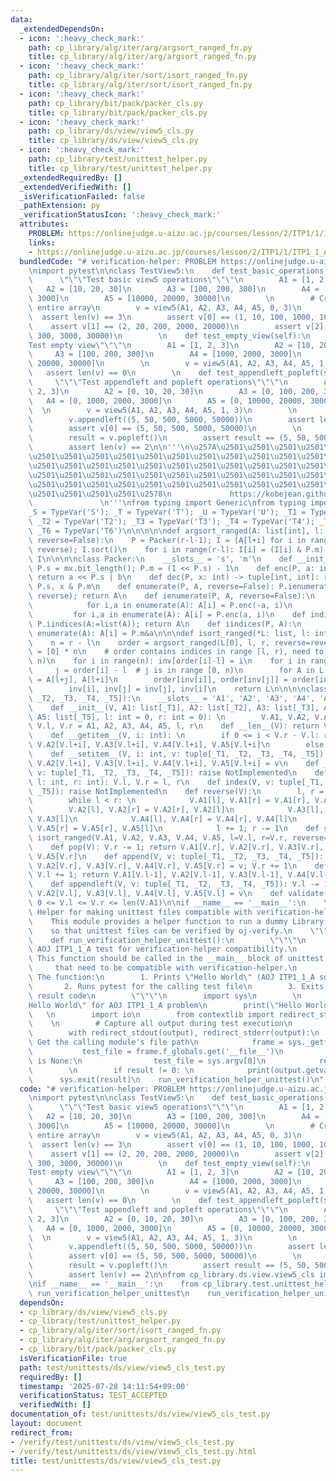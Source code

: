 ```yaml
---
data:
  _extendedDependsOn:
  - icon: ':heavy_check_mark:'
    path: cp_library/alg/iter/arg/argsort_ranged_fn.py
    title: cp_library/alg/iter/arg/argsort_ranged_fn.py
  - icon: ':heavy_check_mark:'
    path: cp_library/alg/iter/sort/isort_ranged_fn.py
    title: cp_library/alg/iter/sort/isort_ranged_fn.py
  - icon: ':heavy_check_mark:'
    path: cp_library/bit/pack/packer_cls.py
    title: cp_library/bit/pack/packer_cls.py
  - icon: ':heavy_check_mark:'
    path: cp_library/ds/view/view5_cls.py
    title: cp_library/ds/view/view5_cls.py
  - icon: ':heavy_check_mark:'
    path: cp_library/test/unittest_helper.py
    title: cp_library/test/unittest_helper.py
  _extendedRequiredBy: []
  _extendedVerifiedWith: []
  _isVerificationFailed: false
  _pathExtension: py
  _verificationStatusIcon: ':heavy_check_mark:'
  attributes:
    PROBLEM: https://onlinejudge.u-aizu.ac.jp/courses/lesson/2/ITP1/1/ITP1_1_A
    links:
    - https://onlinejudge.u-aizu.ac.jp/courses/lesson/2/ITP1/1/ITP1_1_A
  bundledCode: "# verification-helper: PROBLEM https://onlinejudge.u-aizu.ac.jp/courses/lesson/2/ITP1/1/ITP1_1_A\n\
    \nimport pytest\n\nclass TestView5:\n    def test_basic_operations(self):\n  \
    \      \"\"\"Test basic view5 operations\"\"\"\n        A1 = [1, 2, 3]\n     \
    \   A2 = [10, 20, 30]\n        A3 = [100, 200, 300]\n        A4 = [1000, 2000,\
    \ 3000]\n        A5 = [10000, 20000, 30000]\n        \n        # Create view of\
    \ entire array\n        v = view5(A1, A2, A3, A4, A5, 0, 3)\n        \n      \
    \  assert len(v) == 3\n        assert v[0] == (1, 10, 100, 1000, 10000)\n    \
    \    assert v[1] == (2, 20, 200, 2000, 20000)\n        assert v[2] == (3, 30,\
    \ 300, 3000, 30000)\n        \n    def test_empty_view(self):\n        \"\"\"\
    Test empty view\"\"\"\n        A1 = [1, 2, 3]\n        A2 = [10, 20, 30]\n   \
    \     A3 = [100, 200, 300]\n        A4 = [1000, 2000, 3000]\n        A5 = [10000,\
    \ 20000, 30000]\n        \n        v = view5(A1, A2, A3, A4, A5, 1, 1)\n     \
    \   assert len(v) == 0\n        \n    def test_appendleft_popleft(self):\n   \
    \     \"\"\"Test appendleft and popleft operations\"\"\"\n        A1 = [0, 1,\
    \ 2, 3]\n        A2 = [0, 10, 20, 30]\n        A3 = [0, 100, 200, 300]\n     \
    \   A4 = [0, 1000, 2000, 3000]\n        A5 = [0, 10000, 20000, 30000]\n      \
    \  \n        v = view5(A1, A2, A3, A4, A5, 1, 3)\n        \n        # Test appendleft\n\
    \        v.appendleft((5, 50, 500, 5000, 50000))\n        assert len(v) == 3\n\
    \        assert v[0] == (5, 50, 500, 5000, 50000)\n        \n        # Test popleft\n\
    \        result = v.popleft()\n        assert result == (5, 50, 500, 5000, 50000)\n\
    \        assert len(v) == 2\n\n'''\n\u257A\u2501\u2501\u2501\u2501\u2501\u2501\
    \u2501\u2501\u2501\u2501\u2501\u2501\u2501\u2501\u2501\u2501\u2501\u2501\u2501\
    \u2501\u2501\u2501\u2501\u2501\u2501\u2501\u2501\u2501\u2501\u2501\u2501\u2501\
    \u2501\u2501\u2501\u2501\u2501\u2501\u2501\u2501\u2501\u2501\u2501\u2501\u2501\
    \u2501\u2501\u2501\u2501\u2501\u2501\u2501\u2501\u2501\u2501\u2501\u2501\u2501\
    \u2501\u2501\u2501\u2501\u2578\n             https://kobejean.github.io/cp-library\
    \               \n'''\nfrom typing import Generic\nfrom typing import TypeVar\n\
    _S = TypeVar('S'); _T = TypeVar('T'); _U = TypeVar('U'); _T1 = TypeVar('T1');\
    \ _T2 = TypeVar('T2'); _T3 = TypeVar('T3'); _T4 = TypeVar('T4'); _T5 = TypeVar('T5');\
    \ _T6 = TypeVar('T6')\n\n\n\n\ndef argsort_ranged(A: list[int], l: int, r: int,\
    \ reverse=False):\n    P = Packer(r-l-1); I = [A[l+i] for i in range(r-l)]; P.ienumerate(I,\
    \ reverse); I.sort()\n    for i in range(r-l): I[i] = (I[i] & P.m) + l\n    return\
    \ I\n\n\n\nclass Packer:\n    __slots__ = 's', 'm'\n    def __init__(P, mx: int):\
    \ P.s = mx.bit_length(); P.m = (1 << P.s) - 1\n    def enc(P, a: int, b: int):\
    \ return a << P.s | b\n    def dec(P, x: int) -> tuple[int, int]: return x >>\
    \ P.s, x & P.m\n    def enumerate(P, A, reverse=False): P.ienumerate(A:=list(A),\
    \ reverse); return A\n    def ienumerate(P, A, reverse=False):\n        if reverse:\n\
    \            for i,a in enumerate(A): A[i] = P.enc(-a, i)\n        else:\n   \
    \         for i,a in enumerate(A): A[i] = P.enc(a, i)\n    def indices(P, A: list[int]):\
    \ P.iindices(A:=list(A)); return A\n    def iindices(P, A):\n        for i,a in\
    \ enumerate(A): A[i] = P.m&a\n\n\ndef isort_ranged(*L: list, l: int, r: int, reverse=False):\n\
    \    n = r - l\n    order = argsort_ranged(L[0], l, r, reverse=reverse)\n    inv\
    \ = [0] * n\n    # order contains indices in range [l, r), need to map to [0,\
    \ n)\n    for i in range(n): inv[order[i]-l] = i\n    for i in range(n):\n   \
    \     j = order[i] - l  # j is in range [0, n)\n        for A in L: A[l+i], A[l+j]\
    \ = A[l+j], A[l+i]\n        order[inv[i]], order[inv[j]] = order[inv[j]], order[inv[i]]\n\
    \        inv[i], inv[j] = inv[j], inv[i]\n    return L\n\n\n\nclass view5(Generic[_T1,\
    \ _T2, _T3, _T4, _T5]):\n    __slots__ = 'A1', 'A2', 'A3', 'A4', 'A5', 'l', 'r'\n\
    \    def __init__(V, A1: list[_T1], A2: list[_T2], A3: list[_T3], A4: list[_T4],\
    \ A5: list[_T5], l: int = 0, r: int = 0): \n        V.A1, V.A2, V.A3, V.A4, V.A5,\
    \ V.l, V.r = A1, A2, A3, A4, A5, l, r\n    def __len__(V): return V.r - V.l\n\
    \    def __getitem__(V, i: int): \n        if 0 <= i < V.r - V.l: return V.A1[V.l+i],\
    \ V.A2[V.l+i], V.A3[V.l+i], V.A4[V.l+i], V.A5[V.l+i]\n        else: raise IndexError\n\
    \    def __setitem__(V, i: int, v: tuple[_T1, _T2, _T3, _T4, _T5]): V.A1[V.l+i],\
    \ V.A2[V.l+i], V.A3[V.l+i], V.A4[V.l+i], V.A5[V.l+i] = v\n    def __contains__(V,\
    \ v: tuple[_T1, _T2, _T3, _T4, _T5]): raise NotImplemented\n    def set_range(V,\
    \ l: int, r: int): V.l, V.r = l, r\n    def index(V, v: tuple[_T1, _T2, _T3, _T4,\
    \ _T5]): raise NotImplemented\n    def reverse(V):\n        l, r = V.l, V.r-1\n\
    \        while l < r: \n            V.A1[l], V.A1[r] = V.A1[r], V.A1[l]\n    \
    \        V.A2[l], V.A2[r] = V.A2[r], V.A2[l]\n            V.A3[l], V.A3[r] = V.A3[r],\
    \ V.A3[l]\n            V.A4[l], V.A4[r] = V.A4[r], V.A4[l]\n            V.A5[l],\
    \ V.A5[r] = V.A5[r], V.A5[l]\n            l += 1; r -= 1\n    def sort(V, reverse=False):\
    \ isort_ranged(V.A1, V.A2, V.A3, V.A4, V.A5, l=V.l, r=V.r, reverse=reverse)\n\
    \    def pop(V): V.r -= 1; return V.A1[V.r], V.A2[V.r], V.A3[V.r], V.A4[V.r],\
    \ V.A5[V.r]\n    def append(V, v: tuple[_T1, _T2, _T3, _T4, _T5]): V.A1[V.r],\
    \ V.A2[V.r], V.A3[V.r], V.A4[V.r], V.A5[V.r] = v; V.r += 1\n    def popleft(V):\
    \ V.l += 1; return V.A1[V.l-1], V.A2[V.l-1], V.A3[V.l-1], V.A4[V.l-1], V.A5[V.l-1]\n\
    \    def appendleft(V, v: tuple[_T1, _T2, _T3, _T4, _T5]): V.l -= 1; V.A1[V.l],\
    \ V.A2[V.l], V.A3[V.l], V.A4[V.l], V.A5[V.l] = v\n    def validate(V): return\
    \ 0 <= V.l <= V.r <= len(V.A1)\n\nif __name__ == '__main__':\n    \"\"\"\n   \
    \ Helper for making unittest files compatible with verification-helper.\n    \n\
    \    This module provides a helper function to run a dummy Library Checker test\n\
    \    so that unittest files can be verified by oj-verify.\n    \"\"\"\n    \n\
    \    def run_verification_helper_unittest():\n        \"\"\"\n        Run a dummy\
    \ AOJ ITP1_1_A test for verification-helper compatibility.\n        \n       \
    \ This function should be called in the __main__ block of unittest files\n   \
    \     that need to be compatible with verification-helper.\n        \n       \
    \ The function:\n        1. Prints \"Hello World\" (AOJ ITP1_1_A solution)\n \
    \       2. Runs pytest for the calling test file\n        3. Exits with the pytest\
    \ result code\n        \"\"\"\n        import sys\n        \n        # Print \"\
    Hello World\" for AOJ ITP1_1_A problem\n        print(\"Hello World\")\n     \
    \   \n        import io\n        from contextlib import redirect_stdout, redirect_stderr\n\
    \    \n        # Capture all output during test execution\n        output = io.StringIO()\n\
    \        with redirect_stdout(output), redirect_stderr(output):\n            #\
    \ Get the calling module's file path\n            frame = sys._getframe(1)\n \
    \           test_file = frame.f_globals.get('__file__')\n            if test_file\
    \ is None:\n                test_file = sys.argv[0]\n            result = pytest.main([test_file])\n\
    \        \n        if result != 0: \n            print(output.getvalue())\n  \
    \      sys.exit(result)\n    run_verification_helper_unittest()\n"
  code: "# verification-helper: PROBLEM https://onlinejudge.u-aizu.ac.jp/courses/lesson/2/ITP1/1/ITP1_1_A\n\
    \nimport pytest\n\nclass TestView5:\n    def test_basic_operations(self):\n  \
    \      \"\"\"Test basic view5 operations\"\"\"\n        A1 = [1, 2, 3]\n     \
    \   A2 = [10, 20, 30]\n        A3 = [100, 200, 300]\n        A4 = [1000, 2000,\
    \ 3000]\n        A5 = [10000, 20000, 30000]\n        \n        # Create view of\
    \ entire array\n        v = view5(A1, A2, A3, A4, A5, 0, 3)\n        \n      \
    \  assert len(v) == 3\n        assert v[0] == (1, 10, 100, 1000, 10000)\n    \
    \    assert v[1] == (2, 20, 200, 2000, 20000)\n        assert v[2] == (3, 30,\
    \ 300, 3000, 30000)\n        \n    def test_empty_view(self):\n        \"\"\"\
    Test empty view\"\"\"\n        A1 = [1, 2, 3]\n        A2 = [10, 20, 30]\n   \
    \     A3 = [100, 200, 300]\n        A4 = [1000, 2000, 3000]\n        A5 = [10000,\
    \ 20000, 30000]\n        \n        v = view5(A1, A2, A3, A4, A5, 1, 1)\n     \
    \   assert len(v) == 0\n        \n    def test_appendleft_popleft(self):\n   \
    \     \"\"\"Test appendleft and popleft operations\"\"\"\n        A1 = [0, 1,\
    \ 2, 3]\n        A2 = [0, 10, 20, 30]\n        A3 = [0, 100, 200, 300]\n     \
    \   A4 = [0, 1000, 2000, 3000]\n        A5 = [0, 10000, 20000, 30000]\n      \
    \  \n        v = view5(A1, A2, A3, A4, A5, 1, 3)\n        \n        # Test appendleft\n\
    \        v.appendleft((5, 50, 500, 5000, 50000))\n        assert len(v) == 3\n\
    \        assert v[0] == (5, 50, 500, 5000, 50000)\n        \n        # Test popleft\n\
    \        result = v.popleft()\n        assert result == (5, 50, 500, 5000, 50000)\n\
    \        assert len(v) == 2\n\nfrom cp_library.ds.view.view5_cls import view5\n\
    \nif __name__ == '__main__':\n    from cp_library.test.unittest_helper import\
    \ run_verification_helper_unittest\n    run_verification_helper_unittest()"
  dependsOn:
  - cp_library/ds/view/view5_cls.py
  - cp_library/test/unittest_helper.py
  - cp_library/alg/iter/sort/isort_ranged_fn.py
  - cp_library/alg/iter/arg/argsort_ranged_fn.py
  - cp_library/bit/pack/packer_cls.py
  isVerificationFile: true
  path: test/unittests/ds/view/view5_cls_test.py
  requiredBy: []
  timestamp: '2025-07-28 14:11:54+09:00'
  verificationStatus: TEST_ACCEPTED
  verifiedWith: []
documentation_of: test/unittests/ds/view/view5_cls_test.py
layout: document
redirect_from:
- /verify/test/unittests/ds/view/view5_cls_test.py
- /verify/test/unittests/ds/view/view5_cls_test.py.html
title: test/unittests/ds/view/view5_cls_test.py
---
```

